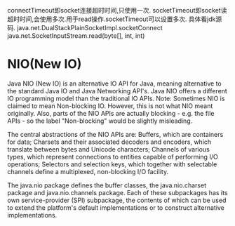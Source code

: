 connectTimeout即socket连接超时时间,只使用一次.
socketTimeout即socket读超时时间,会使用多次.用于read操作.socketTimeout可以设置多次.
具体看jdk源码.
java.net.DualStackPlainSocketImpl.socketConnect
java.net.SocketInputStream.read(byte[], int, int)

# NIO(New IO)
Java NIO (New IO) is an alternative IO API for Java, meaning alternative to the standard Java IO and Java Networking API's. 
Java NIO offers a different IO programming model than the traditional IO APIs. 
Note: Sometimes NIO is claimed to mean Non-blocking IO. However, this is not what NIO meant originally. 
Also, parts of the NIO APIs are actually blocking - e.g. the file APIs - so the label "Non-blocking" would be slightly misleading.

The central abstractions of the NIO APIs are:
Buffers, which are containers for data;
Charsets and their associated decoders and encoders, which translate between bytes and Unicode characters;
Channels of various types, which represent connections to entities capable of performing I/O operations;
Selectors and selection keys, which together with selectable channels define a multiplexed, non-blocking I/O facility.

The java.nio package defines the buffer classes, the java.nio.charset package and java.nio.channels package. 
Each of these subpackages has its own service-provider (SPI) subpackage, the contents of which can be used to extend the platform's default implementations or to construct alternative implementations.
